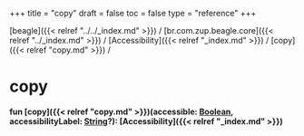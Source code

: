 +++
title = "copy"
draft = false
toc = false
type = "reference"
+++

[beagle]({{< relref "../../_index.md" >}}) / [br.com.zup.beagle.core]({{< relref "../_index.md" >}}) / [Accessibility]({{< relref "_index.md" >}}) / [copy]({{< relref "copy.md" >}}) / 



# copy  
  
<b><b>fun [copy]({{< relref "copy.md" >}})(accessible: [Boolean](https://kotlinlang.org/api/latest/jvm/stdlib/kotlin/-boolean/index.html), accessibilityLabel: [String](https://kotlinlang.org/api/latest/jvm/stdlib/kotlin/-string/index.html)?): [Accessibility]({{< relref "_index.md" >}})</b></b>  



